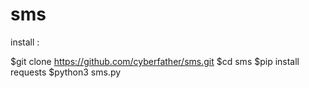 # sms

install : 

$git clone https://github.com/cyberfather/sms.git
$cd sms
$pip install requests
$python3 sms.py
